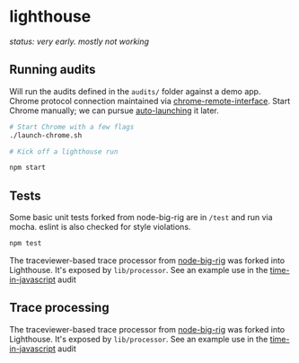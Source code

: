 # lighthouse

_status: very early. mostly not working_

## Running audits

Will run the audits defined in the `audits/` folder against a demo app. Chrome protocol connection maintained via  [chrome-remote-interface](https://github.com/cyrus-and/chrome-remote-interface). Start Chrome manually; we can pursue [auto-launching](https://www.npmjs.com/package/chrome-launch) it later.
```sh
# Start Chrome with a few flags
./launch-chrome.sh

# Kick off a lighthouse run

npm start
```

## Tests

Some basic unit tests forked from node-big-rig are in `/test` and run via mocha. eslint is also checked for style violations.

```js
npm test
```

The traceviewer-based trace processor from [node-big-rig](https://github.com/GoogleChrome/node-big-rig/tree/master/lib) was forked into Lighthouse. It's exposed by `lib/processor`. See an example use in the [time-in-javascript](https://github.com/GoogleChrome/lighthouse/blob/85933f07791982d556177fddb55f578d30a4b56f/audits/time-in-javascript/index.js#L43) audit

## Trace processing

The traceviewer-based trace processor from [node-big-rig](https://github.com/GoogleChrome/node-big-rig/tree/master/lib) was forked into Lighthouse. It's exposed by `lib/processor`. See an example use in the [time-in-javascript](https://github.com/GoogleChrome/lighthouse/blob/85933f07791982d556177fddb55f578d30a4b56f/audits/time-in-javascript/index.js#L43) audit
